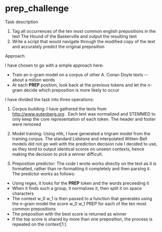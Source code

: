 # prep_challenge


Task description

1) Tag all occurrences of the ten most common english prepositions in the text The Hound of the Baskerville and output the resulting text
2) Write a script that would navigate through the modified copy of the text and accurately predict the original preposition


Approach

I have chosen to go with a simple approach here:
- Train an n-gram model on a corpus of other A. Conan Doyle texts -- about a million words
- At each __PREP__ position, look back at the previous tokens and let the n-gram decide which preposition is more likely to occur

I have divided the task into three operations:
1) Corpus building: I have gathered the texts from http://www.gutenberg.org . Each text was normalized and STEMMED to only keep the core representation of each token. The header and footer were removed

2) Model training: Using nltk, I have generated a trigram model from the training corpus. The standard Lidstone and interpolated Witten-Bell models did not go well with the prediction decision rule I decided to use, as they tend to output identical scores on unseen contexts, hence making the decision to pick a winner difficult.

3) Preposition predictor: The code I wrote works directly on the text as it is formatted, rather than re-formatting it completely and then parsing it. The predictor works as follows:
- Using regex, it looks for the __PREP__ token and the words preceeding it
- When it finds such a group, it normalizes it, then split it on space characters
- The context w_0 w_1 is then passed to a function that generates using the n-gram model the score w_0 w_1 PREP for each of the ten most common prepositions
- The preposition with the best score is returned as winner
- If the top score is shared by more than one preposition, the process is repeated on the context[1:] 
